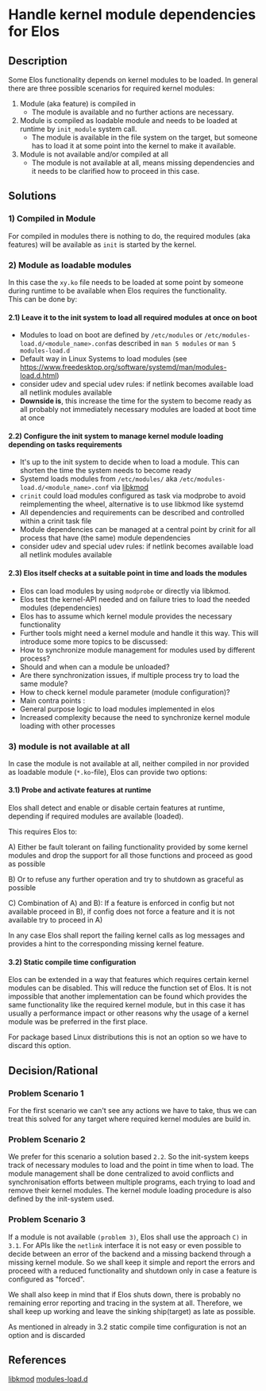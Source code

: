 # Handle kernel module dependencies for Elos

## Description

Some Elos functionality depends on kernel modules to be loaded. In general
there are three possible scenarios for required kernel modules:

1. Module (aka feature) is compiled in
   * The module is available and no further actions are necessary.
2. Module is compiled as loadable module and needs to be loaded at runtime by
   `init_module` system call.
   * The module is available in the file system on the target, but someone has
     to load it at some point into the kernel to make it available.
3. Module is not available and/or compiled at all
   * The module is not available at all, means missing dependencies and it
     needs to be clarified how to proceed in this case.


## Solutions

### 1) Compiled in Module

For compiled in modules there is nothing to do, the required modules  (aka features) will be
available as `init` is started by the kernel.

### 2) Module as loadable modules

In this case the `xy.ko` file needs to be loaded at some point by someone
during runtime to be available when Elos requires the functionality.   
This can be done by:

#### 2.1) Leave it to the init system to load all required modules at once on boot

* Modules to load on boot are defined by `/etc/modules` or
  `/etc/modules-load.d/<module_name>.conf`as described in `man 5 modules` or
  `man 5 modules-load.d`
* Default way in Linux Systems to load modules (see
  https://www.freedesktop.org/software/systemd/man/modules-load.d.html)
* consider udev and special udev rules:
  if netlink becomes available load all netlink modules available
* **Downside is**, this increase the time for the system to become ready as all
  probably not immediately necessary modules are loaded at boot time at once

#### 2.2) Configure the init system to manage kernel module loading depending on tasks requirements

* It's up to the init system to decide when to load a module. This can
  shorten the time the system needs to become ready
* Systemd loads modules from `/etc/modules/` aka
  `/etc/modules-load.d/<module_name>.conf` via
  [libkmod](http://git.kernel.org/pub/scm/utils/kernel/kmod/kmod.git)
* `crinit` could load modules configured as task via modprobe to avoid
  reimplementing the wheel, alternative is to use libkmod like systemd
 * All dependencies and requirements can be described and controlled within
   a crinit task file
 * Module dependencies can be managed at a central point by crinit for all
   process that have (the same) module dependencies
* consider udev and special udev rules:
  if netlink becomes available load all netlink modules available

#### 2.3) Elos itself checks at a suitable point in time and loads the modules

* Elos can load modules by using `modprobe` or directly via libkmod.
* Elos test the kernel-API needed and on failure
  tries to load the needed modules (dependencies)
* Elos has to assume which kernel module provides the
  necessary functionality
* Further tools might need a kernel module and handle it this way. This will
  introduce some more topics to be
  discussed:
 * How to synchronize module management for modules used by different
   process?
 * Should and when can a module be unloaded?
 * Are there synchronization issues, if multiple process try to load the
   same module?
 * How to check kernel module parameter (module configuration)?
* Main contra points :
 * General purpose logic to load modules implemented in elos
 * Increased complexity because the need to synchronize kernel module
   loading with other processes

### 3) module is not available at all

In case the module is not available at all, neither compiled in nor provided as
loadable module (`*.ko`-file), Elos can provide two options:

#### 3.1) Probe and activate features at runtime

Elos shall detect and enable or disable certain features at runtime, depending
if required modules are available (loaded).

This requires Elos to:

A) Either be fault tolerant on failing functionality provided by some kernel
   modules and drop the support for all those functions and proceed as good as
   possible

B) Or to refuse any further operation and try to shutdown as graceful as
   possible

C) Combination of A) and B): If a feature is enforced in config but not
   available proceed in B), if config does not force a feature and it is not
   available try to proceed in A)

In any case Elos shall report the failing kernel calls as log messages and
provides a hint to the corresponding missing kernel feature.

#### 3.2) Static compile time configuration

Elos can be extended in a way that features which requires certain kernel
modules can be disabled. This will reduce the function set of Elos. It is not
impossible that another implementation can be found which provides the same
functionality like the required kernel module, but in this case it has usually
a performance impact or other reasons why the usage of a kernel module was be
preferred in the first place.

For package based Linux distributions this is not an option so we have to discard
this option.


## Decision/Rational

### Problem Scenario 1

For the first scenario we can't see any actions we have to take, thus we can
treat this solved for any target where required kernel modules are build in.

### Problem Scenario 2

We prefer for this scenario a solution based `2.2`. So the init-system
keeps track of necessary modules to load and the point in time when to load.
The module management shall be done centralized to avoid conflicts and
synchronisation efforts between multiple programs, each trying to load and
remove their kernel modules.
The kernel module loading procedure is also defined by the init-system used.

### Problem Scenario 3

If a module is not available `(problem 3)`, Elos shall use the approach `C)` in
`3.1`. For APIs like the `netlink` interface it is not easy or even possible to
decide between an error of the backend and a missing backend through a missing
kernel module. So we shall keep it simple and report the errors and proceed
with a reduced functionality and shutdown only in case a feature is configured
as "forced".

We shall also keep in mind that if Elos shuts down, there is probably no
remaining error reporting and tracing in the system at all. Therefore, we shall
keep up working and leave the sinking ship(target) as late as possible.

As mentioned in already in 3.2 static compile time configuration is not an
option and is discarded


## References

[libkmod](http://git.kernel.org/pub/scm/utils/kernel/kmod/kmod.git)
[modules-load.d](https://www.freedesktop.org/software/systemd/man/modules-load.d.html)
